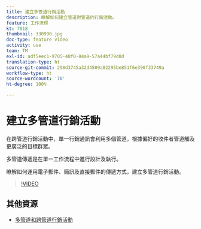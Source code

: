 ```yaml
---
title: 建立多管道行銷活動
description: 瞭解如何建立管道對管道的行銷活動。
feature: 工作流程
kt: 7018
thumbnail: 330990.jpg
doc-type: feature video
activity: use
team: TM
exl-id: adf5eec1-9705-48f0-84a9-57a44bf79d0d
translation-type: ht
source-git-commit: 298d3745a32d4509a82295be851f6e390f33749a
workflow-type: ht
source-wordcount: '70'
ht-degree: 100%

---
```


# 建立多管道行銷活動

在跨管道行銷活動中，單一行銷通訊會利用多個管道，根據偏好的收件者管道觸及更廣泛的目標群眾。

多管道傳遞是在單一工作流程中進行設計及執行。

瞭解如何運用電子郵件、簡訊及直接郵件的傳遞方式，建立多管道行銷活動。

>[!VIDEO](https://video.tv.adobe.com/v/330990?quality=12)

## 其他資源

* [多管道和跨管道行銷活動](/help/orchestrating-campaigns/introduction-to-cross-and-multi-channel-campaigns.md)
